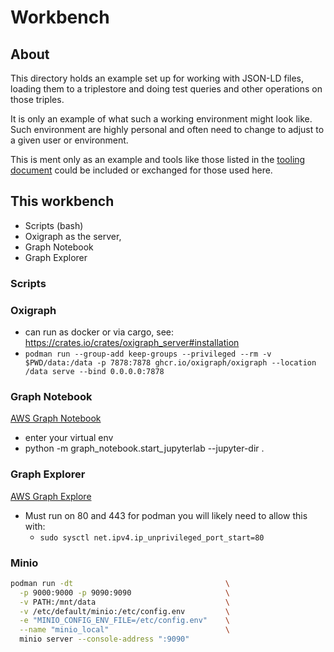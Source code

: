 # Workbench

## About

This directory holds an example set up for working with JSON-LD files, loading them 
to a triplestore and doing test queries and other operations on those triples.

It is only an example of what such a working environment might look like.  Such 
environment are highly personal and often need to change to adjust to a given user or 
environment.  

This is ment only as an example and tools like those listed in the
[tooling document](../docs/tooling.md) could be included or exchanged for those used here.


## This workbench

* Scripts (bash)
* Oxigraph as the server, 
* Graph Notebook
* Graph Explorer 

### Scripts

### Oxigraph

  * can run as docker or via cargo, see: https://crates.io/crates/oxigraph_server#installation
  * ```podman run --group-add keep-groups --privileged --rm -v $PWD/data:/data -p 7878:7878 ghcr.io/oxigraph/oxigraph --location /data serve --bind 0.0.0.0:7878  ```

### Graph Notebook

[AWS Graph Notebook](https://github.com/aws/graph-notebook)

* enter your virtual env
* python -m graph_notebook.start_jupyterlab --jupyter-dir  .

### Graph Explorer

[AWS Graph Explore](https://github.com/aws/graph-explorer)

  * Must run on 80 and 443 for podman you will likely need to allow this with: 
    * ```sudo sysctl net.ipv4.ip_unprivileged_port_start=80```


### Minio

```bash
podman run -dt                                  \
  -p 9000:9000 -p 9090:9090                     \
  -v PATH:/mnt/data                             \
  -v /etc/default/minio:/etc/config.env         \
  -e "MINIO_CONFIG_ENV_FILE=/etc/config.env"    \
  --name "minio_local"                          \
  minio server --console-address ":9090"
  ```
